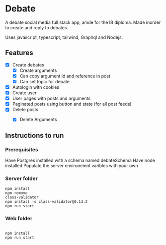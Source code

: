 # Debate

A debate social media full stack app, amde for the IB diploma.
Made inorder to create and reply to debates.

Uses javascript, typescript, tailwind, Graphql and Nodejs.


## Features

- [x] Create debates
  - [x] Create arguments
  - [x] Can copy argument id and reference in post
  - [x] Can set topic for debate
- [x] Autologin with cookies
- [x] Create user
- [x] User pages with posts and arguments
- [x] Paginated posts using button and state (for all post feeds)
- [x] Delete posts
  - [x] Delete Arguments


## Instructions to run

### Prerequisites

Have Postgres installed with a schema named debateSchema
Have node installed
Populate the server environemnt varibles with your own

### Server folder

```
npm install
npm remove
class-validator
npm install -s class-validator@0.13.2
npm run start

```

### Web folder

```

npm install
npm run start

```


